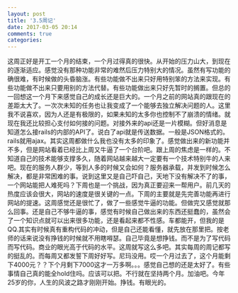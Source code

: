 ```yaml
---
layout: post
title: '3.5周记'
date: 2017-03-05 20:14
comments: true
categories: 
---
```

这周正好是开工一个月的结束，一个月过得真的很快。从开始的压力山大，到现在的逐渐适应。感觉没有那种功能非常的难然后压力特别大的情况。虽然有写功能的确很难，有时候做的头昏脑涨。有些功能做不出来只好用特别笨的方法来实现。有些功能做不出来只要用别的方法代替。有些功能做出来只好先暂时的搁置。但总的一回想这一个月下来感觉自己的成长还是巨大的。一个月之前的网站真的跟现在的差距太大了。一次次未知的任务也让我变成了一个能够去独立解决问题的人。这里我不说喜欢，因为人还是有极限的，如果未知的太多你也控制不了崩溃的情绪。就现在我还比较担心支付如何接的问题。对接外来的api还是一片模糊。但好消息是知道怎么接rails的内部的API了。说白了api就是传送数据。一般是JSON格式的。rails就用ajax。其实这周都做什么我也没有太多的印象了。感觉做出来的新功能并不多，但是网站看着已经比上周又牛逼了一个台阶吧。跟上周的焦虑是一样的。不知道自己的技术能够支撑多久，随着网站越来越大一定要有一个技术特别牛的人来吧。现在的服务人群少，等到人多的时候又会如何？服务器承载，并发到时候怎么解决，都是非常困难的事。说到这里又是自己吓自己，天地下没有解决不了的事，一个网站能把人难死吗？下周也是一个挑战，因为真正要迎来一帮用户。前几天的热度应该会很大，网站的速度是很关键的一点。下周的主要就是先完善功能再进行网站的提速。这周感觉还是很忙了，做了一些感觉牛逼的功能。但做完又感觉就那么回事。还是自己不够牛逼的事，感觉有时候自己做出来的东西还挺蠢的，虽然会了一个知识点就可以出来很多功能，还是看起来都不性感。车都能开，但我的是QQ.其实有时候真有重构代码的冲动，但是自己还能看懂，就先放在那里把。按老师的话来说没有挣钱的时候就不用瞎嘚瑟。自己毕竟是想挣钱。而不是为了写代码而写代码。商业的眼光高于代码的水平。这周就写这么多吧。其实每周的周记都写的挺乱的。而每周又都发誓下周好好写。尼玛没用。哎一个月过去了，这个月能剩下4000元？？下个月剩下7000这才一万多啊。。。感觉自己想的还是太好了。有些事情自己真的能全hold住吗。应该可以把。不行就在坚持两个月。加油吧。今年25岁的你，人生的风波之路才刚刚开始。挣钱。有眼光的。